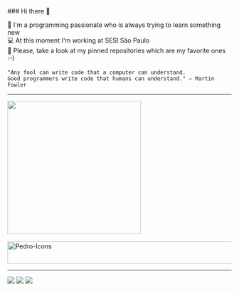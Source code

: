 <div>
### Hi there 👋

 🔭 I'm a programming passionate who is always trying to learn something new 
  <br />
 💻 At this moment I'm working at SESI São Paulo 
 <br /> 
  🖤 Please, take a look at my pinned repositories which are my favorite ones :-) 
  <br /><br />
    `"Any fool can write code that a computer can understand.`<br />
    `Good programmers write code that humans can understand." ― Martin Fowler`
   
</div>

<hr />

<div>
  <a href="https://github.com/PTorini1">
  <img width="300px" src="https://github-readme-stats.vercel.app/api/top-langs/?username=PTorini1&layout=compact&langs_count=7&theme=dracula"/>
</div>

<div style="display: inline_block"><br>
  <img align="center" alt="Pedro-Icons" height="50" width="800" src="https://skillicons.dev/icons?i=html,css,scss,php,jquery,java,js,py,dart,flutter,mysql,git,bootstrap,cs">  
</div>

<hr />

<a href="mailto:pedrotorini123@gmail.com"><img src="https://img.shields.io/badge/Gmail-D14836?style=for-the-badge&logo=gmail&logoColor=white" target="_blank"></a>
<a href="mailto:phstorini@outlook.com"><img src="https://img.shields.io/badge/Microsoft_Outlook-0078D4?style=for-the-badge&logo=microsoft-outlook&logoColor=white" target="_blank"></a>
<a href="https://www.linkedin.com/in/pedro-torini-8a694b228"><img src="https://img.shields.io/badge/LinkedIn-0077B5?style=for-the-badge&logo=linkedin&logoColor=white" target="_blank"></a>
